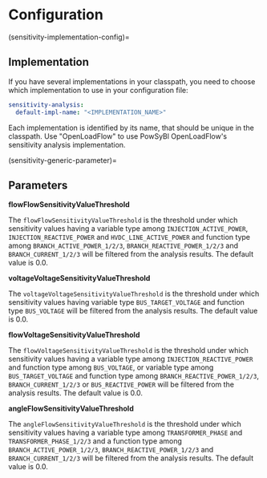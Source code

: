 # Configuration

(sensitivity-implementation-config)=
## Implementation
If you have several implementations in your classpath, you need to choose which implementation to use in your configuration file:
```yaml
sensitivity-analysis:
  default-impl-name: "<IMPLEMENTATION_NAME>"
```

Each implementation is identified by its name, that should be unique in the classpath.
Use "OpenLoadFlow" to use PowSyBl OpenLoadFlow's sensitivity analysis implementation.

(sensitivity-generic-parameter)=
## Parameters

**flowFlowSensitivityValueThreshold**  

The `flowFlowSensitivityValueThreshold` is the threshold under which sensitivity values having a variable type among
`INJECTION_ACTIVE_POWER`, `INJECTION_REACTIVE_POWER` and `HVDC_LINE_ACTIVE_POWER` and function type among
`BRANCH_ACTIVE_POWER_1/2/3`, `BRANCH_REACTIVE_POWER_1/2/3` and `BRANCH_CURRENT_1/2/3` will be filtered from the
analysis results. The default value is 0.0.

**voltageVoltageSensitivityValueThreshold**  

The `voltageVoltageSensitivityValueThreshold` is the threshold under which sensitivity values having variable type
`BUS_TARGET_VOLTAGE` and function type `BUS_VOLTAGE` will be filtered from the analysis results. The default value is 0.0.

**flowVoltageSensitivityValueThreshold**  

The `flowVoltageSensitivityValueThreshold` is the threshold under which sensitivity values having a variable type among
`INJECTION_REACTIVE_POWER` and function type among `BUS_VOLTAGE`, or variable type among `BUS_TARGET_VOLTAGE` and function type among
`BRANCH_REACTIVE_POWER_1/2/3`, `BRANCH_CURRENT_1/2/3` or `BUS_REACTIVE_POWER` will be filtered from the analysis results. The default value is 0.0.

**angleFlowSensitivityValueThreshold**  

The `angleFlowSensitivityValueThreshold` is the threshold under which sensitivity values having a variable type among
`TRANSFORMER_PHASE` and `TRANSFORMER_PHASE_1/2/3` and a function type among `BRANCH_ACTIVE_POWER_1/2/3`, `BRANCH_REACTIVE_POWER_1/2/3`
and `BRANCH_CURRENT_1/2/3` will be filtered from the analysis results. The default value is 0.0.